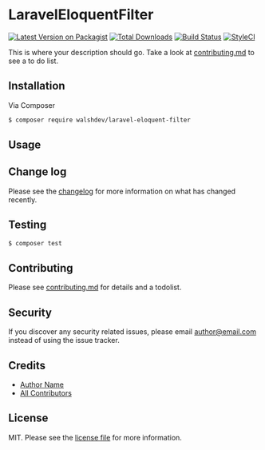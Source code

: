 # LaravelEloquentFilter

[![Latest Version on Packagist][ico-version]][link-packagist]
[![Total Downloads][ico-downloads]][link-downloads]
[![Build Status][ico-travis]][link-travis]
[![StyleCI][ico-styleci]][link-styleci]

This is where your description should go. Take a look at [contributing.md](contributing.md) to see a to do list.

## Installation

Via Composer

``` bash
$ composer require walshdev/laravel-eloquent-filter
```

## Usage

## Change log

Please see the [changelog](changelog.md) for more information on what has changed recently.

## Testing

``` bash
$ composer test
```

## Contributing

Please see [contributing.md](contributing.md) for details and a todolist.

## Security

If you discover any security related issues, please email author@email.com instead of using the issue tracker.

## Credits

- [Author Name][link-author]
- [All Contributors][link-contributors]

## License

MIT. Please see the [license file](license.md) for more information.

[ico-version]: https://img.shields.io/packagist/v/walshdev/laravel-eloquent-filter.svg?style=flat-square
[ico-downloads]: https://img.shields.io/packagist/dt/walshdev/laravel-eloquent-filter.svg?style=flat-square
[ico-travis]: https://img.shields.io/travis/walshdev/laravel-eloquent-filter/master.svg?style=flat-square
[ico-styleci]: https://styleci.io/repos/12345678/shield

[link-packagist]: https://packagist.org/packages/walshdev/laravel-eloquent-filter
[link-downloads]: https://packagist.org/packages/walshdev/laravel-eloquent-filter
[link-travis]: https://travis-ci.org/walshdev/laravel-eloquent-filter
[link-styleci]: https://styleci.io/repos/12345678
[link-author]: https://github.com/walshdev
[link-contributors]: ../../contributors
